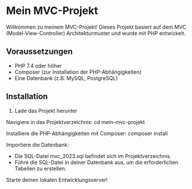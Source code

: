 # Mein MVC-Projekt

Willkommen zu meinem MVC-Projekt! Dieses Projekt basiert auf dem MVC (Model-View-Controller) Architekturmuster und wurde mit PHP entwickelt.

## Voraussetzungen

- PHP 7.4 oder höher
- Composer (zur Installation der PHP-Abhängigkeiten)
- Eine Datenbank (z.B. MySQL, PostgreSQL)

## Installation

1. Lade das Projekt herunter


Navigiere in das Projektverzeichnis:
cd mein-mvc-projekt


Installiere die PHP-Abhängigkeiten mit Composer:
composer install


Importiere die Datenbank:
- Die SQL-Datei mvc_2023.sql befindet sich im Projektverzeichnis.
- Führe die SQL-Datei in deiner Datenbank aus, um die erforderlichen Tabellen zu erstellen.


Starte deinen lokalen Entwicklungsserver!




